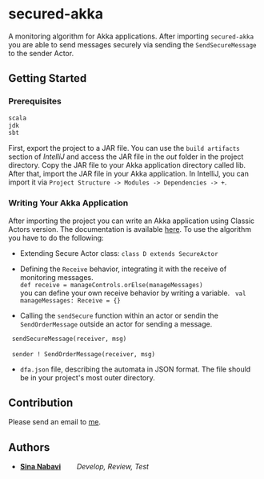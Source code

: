 # secured-akka
A monitoring algorithm for Akka applications. After importing `secured-akka` you are able to send messages securely via sending the `SendSecureMessage` to the sender Actor.

## Getting Started
### Prerequisites
```sh
scala
jdk
sbt
```
First, export the project to a JAR file. You can use the `build artifacts` section of *IntelliJ* and access the JAR file in the *out* folder in the project directory.
Copy the JAR file to your Akka application directory called lib. After that, import the JAR file in your Akka application. In IntelliJ, you can import it via `Project Structure -> Modules -> Dependencies -> +`.


### Writing Your Akka Application
After importing the project you can write an Akka application using Classic Actors version. The documentation is available [here](https://doc.akka.io/docs/akka/current/actors.html). 
To use the algorithm you have to do the following:
* Extending Secure Actor class:
`class D extends SecureActor`
* Defining the `Receive` behavior, integrating it with the receive of monitoring messages. <br/>
```def receive = manageControls.orElse(manageMessages)``` <br/>
 you can define your own receive behavior by writing a variable.
``` val manageMessages: Receive = {}```

* Calling the `sendSecure` function within an actor or sendin the `SendOrderMessage` outside an actor for sending a message.

``` sendSecureMessage(receiver, msg)``` <br/>
 <br/>
``` sender ! SendOrderMessage(receiver, msg)``` <br/>

* `dfa.json` file, describing the automata in JSON format. The file should be in your project's most outer directory.

## Contribution
Please send an email to [me](mailto:sina.nabavi16@gmail.com).

    

## Authors

* [**Sina Nabavi**](https://github.com/PhantomBleak) &emsp;&emsp;*Develop, Review, Test*
